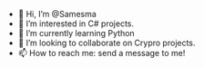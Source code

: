 - 👋 Hi, I’m @Samesma
- 👀 I’m interested in C# projects.
- 🌱 I’m currently learning Python
- 💞️ I’m looking to collaborate on Crypro projects.
- 📫 How to reach me: send a message to me!

<!---
Samesma/Samesma is a ✨ special ✨ repository because its `README.md` (this file) appears on your GitHub profile.
You can click the Preview link to take a look at your changes.
--->
